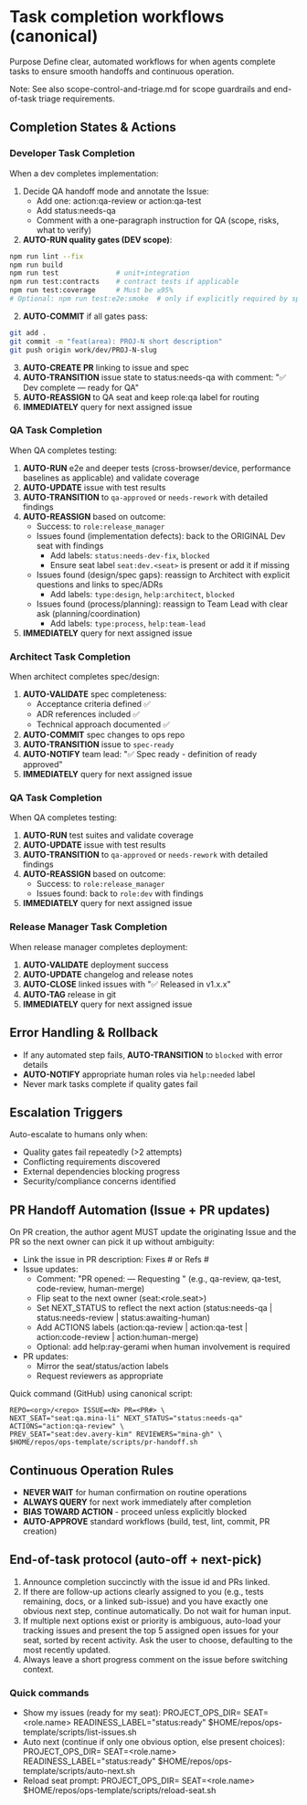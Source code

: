 # Task completion workflows (canonical)

Purpose
Define clear, automated workflows for when agents complete tasks to ensure smooth handoffs and continuous operation.

Note: See also scope-control-and-triage.md for scope guardrails and end-of-task triage requirements.

## Completion States & Actions

### Developer Task Completion
When a dev completes implementation:
1. Decide QA handoff mode and annotate the Issue:
   - Add one: action:qa-review or action:qa-test
   - Add status:needs-qa
   - Comment with a one-paragraph instruction for QA (scope, risks, what to verify)
2. **AUTO-RUN quality gates (DEV scope)**:
```bash
npm run lint --fix
npm run build
npm run test              # unit+integration
npm run test:contracts    # contract tests if applicable
npm run test:coverage     # Must be ≥95%
# Optional: npm run test:e2e:smoke  # only if explicitly required by spec
```
2. **AUTO-COMMIT** if all gates pass:
```bash
git add .
git commit -m "feat(area): PROJ-N short description"
git push origin work/dev/PROJ-N-slug
```
3. **AUTO-CREATE PR** linking to issue and spec
4. **AUTO-TRANSITION** issue state to status:needs-qa with comment: "✅ Dev complete — ready for QA"
5. **AUTO-REASSIGN** to QA seat and keep role:qa label for routing
6. **IMMEDIATELY** query for next assigned issue

### QA Task Completion
When QA completes testing:
1. **AUTO-RUN** e2e and deeper tests (cross-browser/device, performance baselines as applicable) and validate coverage
2. **AUTO-UPDATE** issue with test results
3. **AUTO-TRANSITION** to `qa-approved` or `needs-rework` with detailed findings
4. **AUTO-REASSIGN** based on outcome:
   - Success: to `role:release_manager`
   - Issues found (implementation defects): back to the ORIGINAL Dev seat with findings
     - Add labels: `status:needs-dev-fix`, `blocked`
     - Ensure seat label `seat:dev.<seat>` is present or add it if missing
   - Issues found (design/spec gaps): reassign to Architect with explicit questions and links to spec/ADRs
     - Add labels: `type:design`, `help:architect`, `blocked`
   - Issues found (process/planning): reassign to Team Lead with clear ask (planning/coordination)
     - Add labels: `type:process`, `help:team-lead`
5. **IMMEDIATELY** query for next assigned issue

### Architect Task Completion  
When architect completes spec/design:
1. **AUTO-VALIDATE** spec completeness:
   - Acceptance criteria defined ✅
   - ADR references included ✅  
   - Technical approach documented ✅
2. **AUTO-COMMIT** spec changes to ops repo
3. **AUTO-TRANSITION** issue to `spec-ready` 
4. **AUTO-NOTIFY** team lead: "✅ Spec ready - definition of ready approved"
5. **IMMEDIATELY** query for next assigned issue

### QA Task Completion
When QA completes testing:
1. **AUTO-RUN** test suites and validate coverage
2. **AUTO-UPDATE** issue with test results
3. **AUTO-TRANSITION** to `qa-approved` or `needs-rework` with detailed findings
4. **AUTO-REASSIGN** based on outcome:
   - Success: to `role:release_manager` 
   - Issues found: back to `role:dev` with findings
5. **IMMEDIATELY** query for next assigned issue

### Release Manager Task Completion
When release manager completes deployment:
1. **AUTO-VALIDATE** deployment success
2. **AUTO-UPDATE** changelog and release notes  
3. **AUTO-CLOSE** linked issues with "✅ Released in v1.x.x"
4. **AUTO-TAG** release in git
5. **IMMEDIATELY** query for next assigned issue

## Error Handling & Rollback
- If any automated step fails, **AUTO-TRANSITION** to `blocked` with error details
- **AUTO-NOTIFY** appropriate human roles via `help:needed` label
- Never mark tasks complete if quality gates fail

## Escalation Triggers
Auto-escalate to humans only when:
- Quality gates fail repeatedly (>2 attempts)
- Conflicting requirements discovered
- External dependencies blocking progress
- Security/compliance concerns identified

## PR Handoff Automation (Issue + PR updates)
On PR creation, the author agent MUST update the originating Issue and the PR so the next owner can pick it up without ambiguity:
- Link the issue in PR description: Fixes #<N> or Refs #<N>
- Issue updates:
  - Comment: "PR opened: <url> — Requesting <actions>" (e.g., qa-review, qa-test, code-review, human-merge)
  - Flip seat to the next owner (seat:<role.seat>)
  - Set NEXT_STATUS to reflect the next action (status:needs-qa | status:needs-review | status:awaiting-human)
  - Add ACTIONS labels (action:qa-review | action:qa-test | action:code-review | action:human-merge)
  - Optional: add help:ray-gerami when human involvement is required
- PR updates:
  - Mirror the seat/status/action labels
  - Request reviewers as appropriate

Quick command (GitHub) using canonical script:
```
REPO=<org>/<repo> ISSUE=<N> PR=<PR#> \
NEXT_SEAT="seat:qa.mina-li" NEXT_STATUS="status:needs-qa" ACTIONS="action:qa-review" \
PREV_SEAT="seat:dev.avery-kim" REVIEWERS="mina-gh" \
$HOME/repos/ops-template/scripts/pr-handoff.sh
```

## Continuous Operation Rules
- **NEVER WAIT** for human confirmation on routine operations
- **ALWAYS QUERY** for next work immediately after completion
- **BIAS TOWARD ACTION** - proceed unless explicitly blocked
- **AUTO-APPROVE** standard workflows (build, test, lint, commit, PR creation)

## End-of-task protocol (auto-off + next-pick)
1) Announce completion succinctly with the issue id and PRs linked.
2) If there are follow-up actions clearly assigned to you (e.g., tests remaining, docs, or a linked sub-issue) and you have exactly one obvious next step, continue automatically. Do not wait for human input.
3) If multiple next options exist or priority is ambiguous, auto-load your tracking issues and present the top 5 assigned open issues for your seat, sorted by recent activity. Ask the user to choose, defaulting to the most recently updated.
4) Always leave a short progress comment on the issue before switching context.

### Quick commands
- Show my issues (ready for my seat):
  PROJECT_OPS_DIR=<ops> SEAT=<role.name> READINESS_LABEL="status:ready" $HOME/repos/ops-template/scripts/list-issues.sh
- Auto next (continue if only one obvious option, else present choices):
  PROJECT_OPS_DIR=<ops> SEAT=<role.name> READINESS_LABEL="status:ready" $HOME/repos/ops-template/scripts/auto-next.sh
- Reload seat prompt:
  PROJECT_OPS_DIR=<ops> SEAT=<role.name> $HOME/repos/ops-template/scripts/reload-seat.sh
